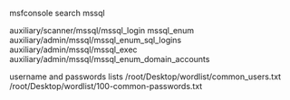 msfconsole
search mssql 

auxiliary/scanner/mssql/mssql_login
mssql_enum
auxiliary/admin/mssql/mssql_enum_sql_logins
auxiliary/admin/mssql/mssql_exec
auxiliary/admin/mssql/mssql_enum_domain_accounts


username and passwords lists
/root/Desktop/wordlist/common_users.txt
/root/Desktop/wordlist/100-common-passwords.txt
